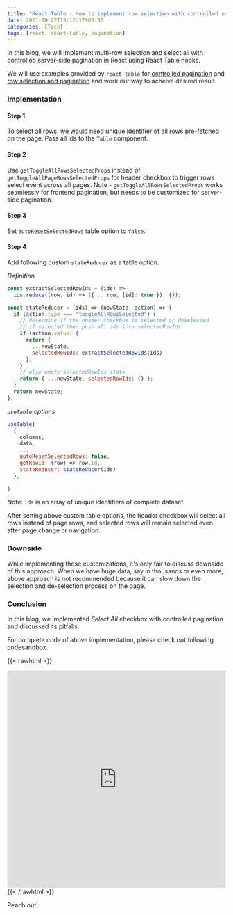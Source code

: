 ```yaml
---
title: "React Table - How to implement row selection with controlled server-side pagination"
date: 2021-10-22T15:12:17+05:30
categories: [Tech]
tags: [react, react-table, pagination]
---
```


In this blog,
we will implement
multi-row selection
and select all
with controlled
server-side pagination
in React
using React Table hooks.

We will use
examples provided by
`react-table` for
[controlled pagination](https://react-table.tanstack.com/docs/examples/pagination-controlled)
and
[row selection and pagination](https://react-table.tanstack.com/docs/examples/row-selection-and-pagination)
and work our way to acheive desired result.

### Implementation

#### Step 1
To select all rows,
we would need unique identifier
of all rows pre-fetched
on the page.
Pass all ids to the `Table` component.

#### Step 2
Use `getToggleAllRowsSelectedProps`
instead of `getToggleAllPageRowsSelectedProps`
for header checkbox
to trigger rows select event across
all pages.
Note - `getToggleAllRowsSelectedProps` works
seamlessly for frontend pagination,
but needs to be customized for
server-side pagination.

#### Step 3
Set `autoResetSelectedRows` table option to `false`.

#### Step 4
Add following custom `stateReducer` as a table option.

*Definition*
```js
const extractSelectedRowIds = (ids) =>
  ids.reduce((row, id) => ({ ...row, [id]: true }), {});

const stateReducer = (ids) => (newState, action) => {
  if (action.type === "toggleAllRowsSelected") {
    // determine if the header checkbox is selected or deselected
    // if selected then push all ids into selectedRowIds
    if (action.value) {
      return {
        ...newState,
        selectedRowIds: extractSelectedRowIds(ids)
      };
    }
    // else empty selectedRowIds state
    return { ...newState, selectedRowIds: {} };
  }
  return newState;
};
```

*`useTable` options*
```js
useTable(
  {
    columns,
    data,
    ...
    autoResetSelectedRows: false,
    getRowId: (row) => row.id,
    stateReducer: stateReducer(ids)
  },
  ...
)
```
Note: `ids` is an array of
unique identifiers of complete dataset.

After setting above custom table options,
the header checkbox will select
all rows instead of page rows,
and selected rows will remain
selected even after page change
or navigation.

### Downside
While implementing
these customizations,
it's only fair to discuss
downside of this approach.
When we have huge data,
say in thousands or even more,
above approach is not recommended
because it can slow down the
selection and de-selection process
on the page.

### Conclusion
In this blog,
we implemented
*Select All* checkbox
with controlled pagination
and discussed its pitfalls.

For complete code of above implementation,
please check out following codesandbox.


{{< rawhtml >}}
  <iframe src="https://codesandbox.io/embed/react-table-row-selection-with-server-side-pagination-ygv0s?fontsize=14&hidenavigation=1&theme=dark"
    style="width:100%; height:500px; border:0; border-radius: 4px; overflow:hidden;"
    title="react-table-row-selection-with-server-side-pagination"
    allow="accelerometer; ambient-light-sensor; camera; encrypted-media; geolocation; gyroscope; hid; microphone; midi; payment; usb; vr; xr-spatial-tracking"
    sandbox="allow-forms allow-modals allow-popups allow-presentation allow-same-origin allow-scripts"
  ></iframe>
{{< /rawhtml >}}

Peach out!

